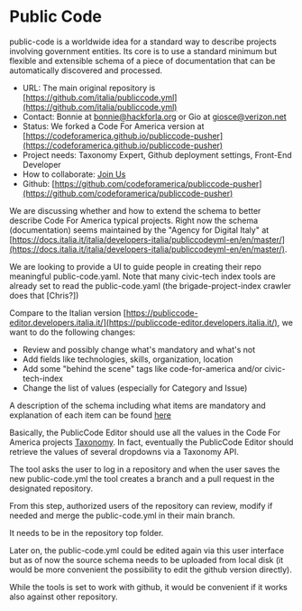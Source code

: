 # Public Code

public-code is a worldwide idea for a standard way to describe projects involving government entities.
Its core is to use a standard minimum but flexible and extensible schema of a piece of documentation that can be automatically discovered and processed.

- URL: The main original repository is [https://github.com/italia/publiccode.yml](https://github.com/italia/publiccode.yml)
- Contact: Bonnie at bonnie@hackforla.org or Gio at giosce@verizon.net
- Status: We forked a Code For America version at [https://codeforamerica.github.io/publiccode-pusher](https://codeforamerica.github.io/publiccode-pusher) 
- Project needs: Taxonomy Expert, Github deployment settings, Front-End Developer
- How to collaborate:  [Join Us](../join-us.md#how-to-participate)
- Github: [https://github.com/codeforamerica/publiccode-pusher](https://github.com/codeforamerica/publiccode-pusher) 
  
We are discussing whether and how to extend the schema to better describe Code For America typical projects. Right now the schema (documentation) seems maintained by the "Agency for Digital Italy" at  [https://docs.italia.it/italia/developers-italia/publiccodeyml-en/en/master/](https://docs.italia.it/italia/developers-italia/publiccodeyml-en/en/master/).

We are looking to provide a UI to guide people in creating their repo meaningful public-code.yaml. 
Note that many civic-tech index tools are already set to read the public-code.yaml (the brigade-project-index crawler does that [Chris?])

Compare to the Italian version [https://publiccode-editor.developers.italia.it/](https://publiccode-editor.developers.italia.it/), we want to do the following changes:

- Review and possibly change what's mandatory and what's not
- Add fields like technologies, skills, organization, location
- Add some "behind the scene" tags like code-for-america and/or civic-tech-index
- Change the list of values (especially for Category and Issue)

A description of the schema including what items are mandatory and explanation of each item can be found [here](https://github.com/codeforamerica/publiccode-pusher/blob/master/schema/schema.core.rst)

Basically, the PublicCode Editor should use all the values in the Code For America projects [Taxonomy](../civic-tech-taxonomy). In fact, eventually the PublicCode Editor should retrieve the values of several dropdowns via a Taxonomy API.

The tool asks the user to log in a repository and when the user saves the new public-code.yml the tool creates a branch and a pull request in the designated repository.

From this step, authorized users of the repository can review, modify if needed and merge the public-code.yml in their main branch.

It needs to be in the repository top folder.

Later on, the public-code.yml could be edited again via this user interface but as of now the source schema needs to be uploaded from local disk (it would be more convenient the possibility to edit the github version directly).

While the tools is set to work with github, it would be convenient if it works also against other repository.
